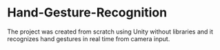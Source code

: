 # Hand-Gesture-Recognition
The project was created from scratch using Unity without libraries and it recognizes hand gestures in real time from camera input.
